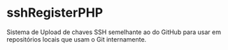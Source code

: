 sshRegisterPHP
==============

Sistema de Upload de chaves SSH semelhante ao do GitHub para usar em repositórios locais que usam o Git internamente.
